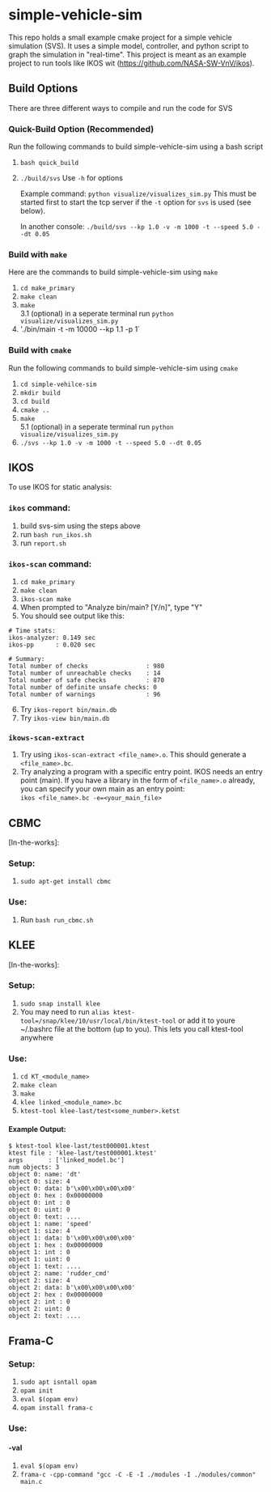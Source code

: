 # simple-vehicle-sim
This repo holds a small example cmake project for a simple vehicle simulation (SVS). It uses a simple model, controller, and python script to graph the simulation in "real-time". This project is meant as an example project to run tools like IKOS wit (https://github.com/NASA-SW-VnV/ikos). 

## Build Options
There are three different ways to compile and run the code for SVS

### Quick-Build Option (Recommended)
Run the following commands to build simple-vehicle-sim using a bash script
1. `bash quick_build`
2. `./build/svs` Use `-h` for options

    Example command: `python visualize/visualizes_sim.py` This must be started first to start the tcp server if the `-t` option for `svs` is used (see below).

    In another console: `./build/svs --kp 1.0 -v -m 1000 -t --speed 5.0 --dt 0.05`

### Build with `make` 
Here are the commands to build simple-vehicle-sim using `make`
1. `cd make_primary`
2. `make clean`
3. `make` \
3.1 (optional) in a seperate terminal run `python visualize/visualizes_sim.py`
4. './bin/main -t -m 10000 --kp 1.1 -p 1`

### Build with `cmake` 
Run the following commands to build simple-vehicle-sim using `cmake`
1. `cd simple-vehilce-sim`
2. `mkdir build`
3. `cd build`
4. `cmake ..`
5. `make` \
5.1 (optional) in a seperate terminal run `python visualize/visualizes_sim.py`
6. `./svs --kp 1.0 -v -m 1000 -t --speed 5.0 --dt 0.05`

## IKOS
To use IKOS for static analysis:

### `ikos` command:
1. build svs-sim using the steps above
2. run `bash run_ikos.sh`
3. run `report.sh`

### `ikos-scan` command:
1. `cd make_primary`
2. `make clean`
3. `ikos-scan make`
4. When prompted to "Analyze bin/main? [Y/n]", type "Y"
5. You should see output like this:
```
# Time stats:
ikos-analyzer: 0.149 sec
ikos-pp      : 0.020 sec

# Summary:
Total number of checks                : 980
Total number of unreachable checks    : 14
Total number of safe checks           : 870
Total number of definite unsafe checks: 0
Total number of warnings              : 96
```

6. Try `ikos-report bin/main.db`
7. Try `ikos-view bin/main.db`

### `ikows-scan-extract`
1. Try using `ikos-scan-extract <file_name>.o`. This should generate a `<file_name>.bc`.
2. Try analyzing a program with a specific entry point. IKOS needs an entry point (main). If you have a library in the form of `<file_name>.o` already, you can specify your own main as an entry point:\
`ikos <file_name>.bc -e=<your_main_file>`

## CBMC
[In-the-works]:
### Setup:
1. `sudo apt-get install cbmc`

### Use:
1. Run `bash run_cbmc.sh`

## KLEE
[In-the-works]:
### Setup:
1. `sudo snap install klee`
2. You may need to run `alias ktest-tool=/snap/klee/10/usr/local/bin/ktest-tool` or add it to youre ~/.bashrc file at the bottom (up to you). This lets you call ktest-tool anywhere

### Use:
1. `cd KT_<module_name>`
2. `make clean`
3. `make`
4. `klee linked_<module_name>.bc`
5. `ktest-tool klee-last/test<some_number>.ketst`
#### Example Output:
```
$ ktest-tool klee-last/test000001.ktest 
ktest file : 'klee-last/test000001.ktest'
args       : ['linked_model.bc']
num objects: 3
object 0: name: 'dt'
object 0: size: 4
object 0: data: b'\x00\x00\x00\x00'
object 0: hex : 0x00000000
object 0: int : 0
object 0: uint: 0
object 0: text: ....
object 1: name: 'speed'
object 1: size: 4
object 1: data: b'\x00\x00\x00\x00'
object 1: hex : 0x00000000
object 1: int : 0
object 1: uint: 0
object 1: text: ....
object 2: name: 'rudder_cmd'
object 2: size: 4
object 2: data: b'\x00\x00\x00\x00'
object 2: hex : 0x00000000
object 2: int : 0
object 2: uint: 0
object 2: text: ....
```

## Frama-C
### Setup:
1. `sudo apt isntall opam`
2. `opam init`
3. `eval $(opam env)`
4. `opam install frama-c`

### Use:
#### -val
1. `eval $(opam env)`
2. `frama-c -cpp-command "gcc -C -E -I ./modules -I ./modules/common" main.c`